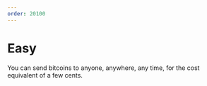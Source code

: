 ```yaml
---
order: 20100
---
```


# Easy

You can send bitcoins to anyone, anywhere, any time, for the cost equivalent of a few cents.
